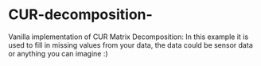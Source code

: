 # CUR-decomposition-
Vanilla implementation of CUR Matrix Decomposition: In this example it is used to fill in missing values from your data, the data could be sensor data or anything you can imagine :)
